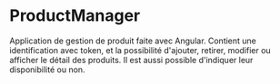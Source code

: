 # ProductManager
Application de gestion de produit faite avec Angular. Contient une identification avec token, et la possibilité d'ajouter, retirer, modifier ou afficher le détail des produits. Il est aussi possible d'indiquer leur disponibilité ou non.
